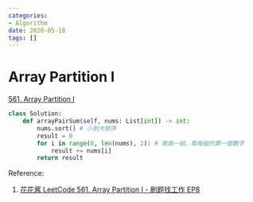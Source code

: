```yaml
---
categories:
- Algorithm
date: 2020-05-18
tags: []
---
```


# Array Partition I

[561. Array Partition I](https://leetcode.com/problems/array-partition-i/)

```python
class Solution:
    def arrayPairSum(self, nums: List[int]) -> int:
        nums.sort() # 小到大排序
        result = 0
        for i in range(0, len(nums), 2): # 兩兩一組，取每組的第一個數字
            result += nums[i]
        return result
```

Reference:

1. [花花酱 LeetCode 561. Array Partition I - 刷题找工作 EP8](https://youtu.be/wDU72F6dhS4)
